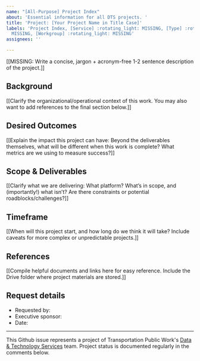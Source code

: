 ```yaml
---
name: "[All-Purpose] Project Index"
about: 'Essential information for all DTS projects. '
title: 'Project: [Your Project Name in Title Case]'
labels: 'Project Index, [Service] :rotating_light: MISSING, [Type] :rotating_light:
  MISSING, [Workgroup] :rotating_light: MISSING'
assignees: ''

---
```


<!-- 
Instructions:
- Replace text between [[  ]] brackets with your own content. 
- Remove comments* like this, which only appear when you are editing the issue, once you no longer need them. 
- You probably won't have all this information until you scope the project—that's okay! Hide those sections as comments* so you can add them as you learn more.

*https://docs.github.com/en/get-started/writing-on-github/getting-started-with-writing-and-formatting-on-github/basic-writing-and-formatting-syntax#hiding-content-with-comments
-->

[[MISSING: Write a concise, jargon + acronym-free 1-2 sentence description of the project.]]
<!-- (This text appears on the "Projects" page of the DTS website, so it should be easy for anyone—a TPW staff person, a Council member, or a prospective DTS intern—to understand. You may follow one of these loose formulas:
- We're (building/implementing/evaluating) an (enhancement/application/initiative) for (users/workgroup/department) so that (value/outcome/impact).
- We're (collaborating with/supporting) (users/workgroup/department) to (value/outcome/impact).  -->

## Background 
[[Clarify the organizational/operational context of this work. You may also want to add references to the final section below.]]

## Desired Outcomes
[[Explain the impact this project can have: Beyond the deliverables themselves, what will be different when this work is complete? What metrics are we using to measure success?]]

## Scope & Deliverables
[[Clarify what we are delivering: What platform? What’s in scope, and (importantly!) what isn’t? Are there constraints or potential roadblocks/challenges?]]

## Timeframe
[[When will this project start, and how long do we think it will take? Include caveats for more complex or unpredictable projects.]]

## References
[[Compile helpful documents and links here for easy reference. Include the Drive folder where project materials are stored.]]

## Request details
- Requested by:
- Executive sponsor:
- Date:


<!-- Add a thumbnail image for the DTS website following these guidelines: https://atd-dts.gitbook.io/wiki/product-ops/index-issue-specifications#index-issue-images.
If there are multiple images, the first will be used as the thumbnail. -->

---
This Github issue represents a project of Transportation Public Work's [Data & Technology Services](https://austinmobility.io/) team. Project status is documented regularly in the comments below.

<!-- 
Don't forget to: 
- Add a new "Project:" label here: https://github.com/cityofaustin/atd-data-tech/labels. Use the hex code #3D3D3D. 
- Add "Workgroup:" and "Type:" labels
-->
